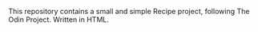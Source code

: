 This repository contains a small and simple Recipe project, following The Odin Project. Written in HTML.
